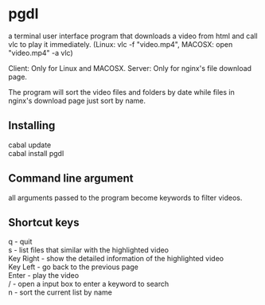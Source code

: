 # pgdl

a terminal user interface program that downloads a video from html and call vlc to play it immediately.
(Linux: vlc -f "video.mp4", MACOSX: open "video.mp4" -a vlc)

Client: Only for Linux and MACOSX.
Server: Only for nginx's file download page.

The program will sort the video files and folders by date while files in nginx's download page just sort by name.

## Installing

cabal update <br>
cabal install pgdl

## Command line argument

all arguments passed to the program become keywords to filter videos.

## Shortcut keys

q - quit
<br>
s - list files that similar with the highlighted video
<br>
Key Right - show the detailed information of the highlighted video
<br>
Key Left - go back to the previous page
<br>
Enter - play the video
<br>
/ - open a input box to enter a keyword to search
<br>
n - sort the current list by name

